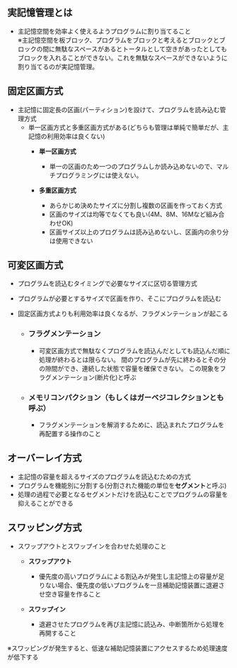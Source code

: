 ## 実記憶管理とは
- 主記憶空間を効率よく使えるようプログラムに割り当てること  
※主記憶空間を板ブロック、プログラムをブロックと考えるとブロックとブロックの間に無駄なスペースがあるとトータルとして空きがあったとしてもブロックを入れることができない。これを無駄なスペースができないように割り当てるのが実記憶管理。

## 固定区画方式
- 主記憶に固定長の区画(パーティション)を設けて、プログラムを読み込む管理方式
  - 単一区画方式と多重区画方式がある(どちらも管理は単純で簡単だが、主記憶の利用効率は良くない)
    - **単一区画方式**
      - 単一の区画のため一つのプログラムしか読み込めないので、マルチプログラミングには使えない。

    - **多重区画方式**
      - あらかじめ決めたサイズに分割し複数の区画を作っておく方式
      - 区画のサイズは均等でなくても良い(4M、8M、16Mなど組み合わせOK)
      - 区画サイズ以上のプログラムは読み込めないし、区画内の余り分は使用できない

## 可変区画方式
- プログラムを読込むタイミングで必要なサイズに区切る管理方式
- プログラムが必要とするサイズで区画を作り、そこにプログラムを読込む
- 固定区画方式よりも利用効率は良くなるが、フラグメンテーションが起こる

  - ### フラグメンテーション
    - 可変区画方式で無駄なくプログラムを読込んだとしても読込んだ順に処理が終わるとは限らない。
      間のプログラムが先に終わるとその分の隙間ができ、連続した状態で容量を確保できない。
      この現象をフラグメンテーション(断片化)と呼ぶ
  
  - ### メモリコンパクション（もしくはガーベジコレクションとも呼ぶ）
    - フラグメンテーションを解消するために、読込まれたプログラムを再配置する操作のこと

## オーバーレイ方式
- 主記憶の容量を超えるサイズのプログラムを読込むための方式
- プログラムを機能別に分割する(分割された機能の単位を**セグメント**と呼ぶ)
- 処理の過程で必要となるセグメントだけを読込むことでプログラムの容量を抑えることができる

## スワッピング方式
- スワップアウトとスワップインを合わせた処理のこと
  - **スワップアウト**
    - 優先度の高いプログラムによる割込みが発生し主記憶上の容量が足りない場合、優先度の低いプログラムを一旦補助記憶装置に退避させ空き容量を作ること
 
  - **スワップイン**
    - 退避させたプログラムを再び主記憶に読込み、中断箇所から処理を再開すること

※スワッピングが発生すると、低速な補助記憶装置にアクセスするため処理速度が低下する





      
